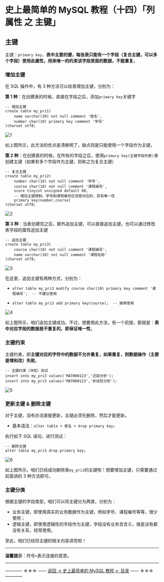 # 史上最简单的 MySQL 教程（十四）「列属性 之 主键」

## 主键

主键：`primary key`，**表中主要的键，每张表只能有一个字段（复合主键，可以多个字段）使用此属性，用来唯一的约束该字段里面的数据，不能重复**。

### 增加主键

在 SQL 操作中，有 3 种方法可以给表增加主键，分别为：

**第 1 种**：在创建表的时候，直接在字段之后，添加`primary key`关键字

```
-- 增加主键
create table my_pri1(
	name varchar(20) not null comment '姓名',
	number char(10) primary key comment '学号'
)charset utf8;
```
![1](http://img.blog.csdn.net/20170523210307014)

如上图所示，此方法的优点是清晰明了，缺点则是只能使用一个字段作为主键。

**第 2 种**：在创建表的时候，在所有的字段之后，使用`primary key(主键字段列表)`来创建主键（如果有多个字段作为主键，则称之为复合主键）

```
-- 复合主键
create table my_pri2(
	number char(10) not null comment '学号',
	course char(10) not null comment '课程编号',
	score tinyint unsigned default 60,
	-- 增加主键限制，学号和课程编号应该是对应的，具有唯一性
	primary key(number,course)
)charset utf8;
```

![2](http://img.blog.csdn.net/20170523211344326)

**第 3 种**：当表创建完之后，额外追加主键，可以直接追加主键，也可以通过修改表字段的属性追加主键

```
-- 追加主键
create table my_pri3(
	course char(10) not null comment '课程编号',
	name varchar(10) not null comment '课程名称'
)charset utf8;
```
![3](http://img.blog.csdn.net/20170523211827926)

在这里，追加主键有两种方式，分别为：

- `alter table my_pri3 modify course char(10) primary key comment '课程编号';  -- 不建议使用`

- `alter table my_pri3 add primary key(course);  -- 推荐使用`

![4](http://img.blog.csdn.net/20170523212240672)

如上图所示，咱们追加主键成功。不过，想要用此方法，有一个前提，那就是：**表中对应字段的数据是不重复的，即保证唯一性**。

### 主键约束

主键约束，即**主键对应的字符中的数据不允许重复，如果重复，则数据操作（主要是增和改）失败**。

```
-- 主键约束（冲突）测试
insert into my_pri3 values('MATH00123','泛函分析');
insert into my_pri3 values('MATH00123','非线性分析');
```

![5](http://img.blog.csdn.net/20170523213342164)

### 更新主键 & 删除主键

对于主键，没有办法直接更新，主键必须先删除，然后才能更新。

 - 基本语法：`alter table + 表名 + drop primary key;`

执行如下 SQL 语句，进行测试：
```
-- 删除主键
alter table my_pri3 drop primary key;
```
![6](http://img.blog.csdn.net/20170523214019191)

如上图所示，咱们已经成功删除表`my_pri3`的主键啦！想要增加主键，只需要通过前面讲的 3 种方法即可。

### 主键分类

根据主键的字段类型，咱们可以将主键分为两类，分别为：

 - 业务主键，即使用真实的业务数据作为主键，例如学号、课程编号等等，很少使用；
 - 逻辑主键，即使用逻辑性的字段作为主键，字段没有业务含含义，值是没有都没有关系，经常使用。

至此，咱们已经将主键的相关内容讲完啦！


----------

**温馨提示**：符号`+`表示连接的意思。

----------
———— ☆☆☆ —— [返回 -> 史上最简单的 MySQL 教程 <- 目录](https://github.com/guobinhit/mysql-tutorial/blob/master/README.md) —— ☆☆☆ ————
